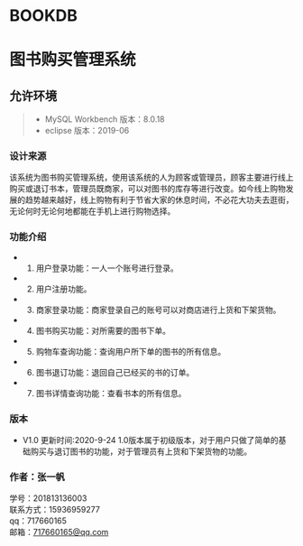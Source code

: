 # BOOKDB
图书购买管理系统
===============

## 允许环境

>+ MySQL Workbench 版本：8.0.18
>+ eclipse 版本：2019-06

### 设计来源
该系统为图书购买管理系统，使用该系统的人为顾客或管理员，顾客主要进行线上购买或退订书本，管理员既商家，可以对图书的库存等进行改变。如今线上购物发展的趋势越来越好，线上购物有利于节省大家的休息时间，不必花大功夫去逛街，无论何时无论何地都能在手机上进行购物选择。

### 功能介绍
+ 1.	用户登录功能：一人一个账号进行登录。 
+ 2.	用户注册功能。
+ 3.	商家登录功能：商家登录自己的账号可以对商店进行上货和下架货物。
+ 4.	图书购买功能：对所需要的图书下单。
+ 5.	购物车查询功能：查询用户所下单的图书的所有信息。
+ 6.	图书退订功能：退回自己已经买的书的订单。
+ 7.	图书详情查询功能：查看书本的所有信息。


### 版本
+ V1.0       更新时间:2020-9-24
1.0版本属于初级版本，对于用户只做了简单的基础购买与退订图书的功能，对于管理员有上货和下架货物的功能。<br>



### 作者：张一帆
学号：201813136003 <br>
联系方式：15936959277 <br>
qq：717660165 <br>
邮箱：717660165@qq.com <br>

